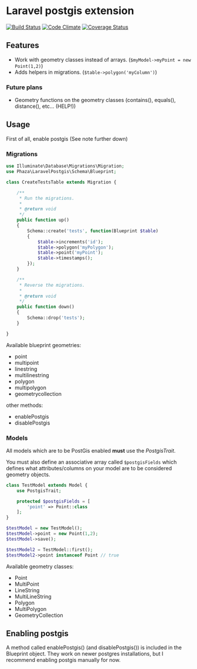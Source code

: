 Laravel postgis extension
=========================

[![Build Status](https://travis-ci.org/phaza/laravel-postgis.svg?branch=master)](https://travis-ci.org/phaza/laravel-postgis)
[![Code Climate](https://codeclimate.com/github/phaza/laravel-postgis/badges/gpa.svg)](https://codeclimate.com/github/phaza/laravel-postgis)
[![Coverage Status](https://coveralls.io/repos/phaza/laravel-postgis/badge.svg)](https://coveralls.io/r/phaza/laravel-postgis)

## Features

 * Work with geometry classes instead of arrays. (`$myModel->myPoint = new Point(1,2)`)
 * Adds helpers in migrations. (`$table->polygon('myColumn')`)
 
### Future plans
 
 * Geometry functions on the geometry classes (contains(), equals(), distance(), etc… (HELP!))

## Usage

First of all, enable postgis (See note further down)

### Migrations

```PHP
use Illuminate\Database\Migrations\Migration;
use Phaza\LaravelPostgis\Schema\Blueprint;

class CreateTestsTable extends Migration {

	/**
	 * Run the migrations.
	 *
	 * @return void
	 */
	public function up()
	{
		Schema::create('tests', function(Blueprint $table)
		{
			$table->increments('id');
			$table->polygon('myPolygon');
			$table->point('myPoint');
			$table->timestamps();
		});
	}

	/**
	 * Reverse the migrations.
	 *
	 * @return void
	 */
	public function down()
	{
		Schema::drop('tests');
	}

}
```

Available blueprint geometries:

 * point
 * multipoint
 * linestring
 * multilinestring
 * polygon
 * multipolygon
 * geometrycollection

other methods:

 * enablePostgis
 * disablePostgis

### Models

All models which are to be PostGis enabled **must** use the *PostgisTrait*.

You must also define an associative array called `$postgisFields` which defines
what attributes/columns on your model are to be considered geometry objects.

```PHP
class TestModel extends Model {
	use PostgisTrait;

	protected $postgisFields = [
		'point' => Point::class
	];
}

$testModel = new TestModel();
$testModel->point = new Point(1,2);
$testModel->save();

$testModel2 = TestModel::first();
$testModel2->point instanceof Point // true
```

Available geometry classes:
 
 * Point
 * MultiPoint
 * LineString
 * MultiLineString
 * Polygon
 * MultiPolygon
 * GeometryCollection

## Enabling postgis

A method called enablePostgis() (and disablePostgis()) is included in the Blueprint object.
They work on newer postgres installations, but I recommend enabling postgis manually for now.
